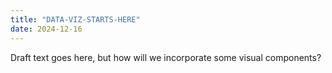 ```yaml
---
title: "DATA-VIZ-STARTS-HERE"
date: 2024-12-16
---
```


Draft text goes here, but how will we incorporate some visual components?
